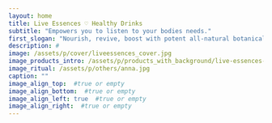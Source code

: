 ```yaml
---
layout: home
title: Live Essences ♡ Healthy Drinks
subtitle: "Empowers you to listen to your bodies needs."
first_slogan: "Nourish, revive, boost with potent all-natural botanicals targeting gut health for maximum results."
description: #
image: /assets/p/cover/liveessences_cover.jpg
image_products_intro: /assets/p/products_with_background/live-essences-products.jpg
image_ritual: /assets/p/others/anna.jpg
caption: ""
image_align_top:  #true or empty
image_align_bottom:  #true or empty
image_align_left: true  #true or empty
image_align_right:  #true or empty
---
```

